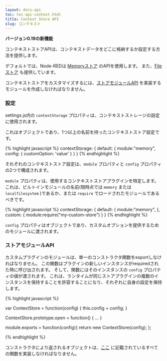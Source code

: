 ```yaml
---
layout: docs-api
toc: toc-api-context.html
title: Context Store API
slug: コンテキスト
---
```


**バージョン0.19の新機能**

コンテキストストアAPIは、コンテキストデータをどこに格納するか設定する方法を提供します。

デフォルトでは、Node-REDは [Memoryストア](store/memory) のAPIを使用します。
また、[Fileストア](store/localfilesystem) も提供しています。

コンテキストストアをカスタマイズするには、[ストアモジュールAPI](#ストアモジュールAPI) を実装するモジュールを作成しなければなりません。

### 設定

settings.js内の `contextStorage` プロパティは、コンテキストストレージの設定に使用されます。

これはオブジェクトであり、1つ以上の名前を持ったコンテキストストア設定です。

{% highlight javascript %}
contextStorage: {
   default: {
       module:"memory",
       config: {
           customOption: 'value'
       }
   }
}
{% endhighlight %}

それぞれのコンテキストストア設定は、`module` プロパティと `config` プロパティの2つで構成されます。

`module` プロパティは、使用するコンテキストストアプラグインを特定します。
これは、ビルトインモジュールの名前(現時点では `memory` または `localfilesystem` )であるか、または
`require` でロードされたモジュールであるべきです。

{% highlight javascript %}
contextStorage: {
   default: {
       module:"memory",
   },
   custom: {
       module:require("my-custom-store")
   }
}
{% endhighlight %}

`config` プロパティはオブジェクトであり、カスタムオプションを提供するためのモジュールに渡されます。

### ストアモジュールAPI

カスタムプラグインのモジュールは、単一のコンストラクタ関数をexportしなければなりません。
この関数はプラグインの新しいインスタンスがrequiredされた時に呼び出されます。
そして、関数にはそのインスタンスの `config` プロパティの値が渡されます。
これは、ランタイムが同じストアプラグインの複数のインスタンスを保持することを許容することになり、それぞれに自身の設定を保持します。

{% highlight javascript %}

var ContextStore = function(config) {
    this.config = config;
}

ContextStore.prototype.open = function() { ... }


module.exports = function(config){
    return new ContextStore(config);
};

{% endhighlight %}

コンストラクタにより返されるオブジェクトは、[ここ](methods/) に記載されているすべての関数を実装しなければなりません。
